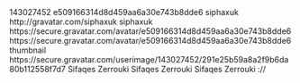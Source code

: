 <response>
<entry>
<id>143027452</id>
<hash>e509166314d8d459aa6a30e743b8dde6</hash>
<requestHash>siphaxuk</requestHash>
<profileUrl>http://gravatar.com/siphaxuk</profileUrl>
<preferredUsername>siphaxuk</preferredUsername>
<thumbnailUrl>
https://secure.gravatar.com/avatar/e509166314d8d459aa6a30e743b8dde6
</thumbnailUrl>
<photos>
<value>
https://secure.gravatar.com/avatar/e509166314d8d459aa6a30e743b8dde6
</value>
<type>thumbnail</type>
</photos>
<photos>
<value>
https://secure.gravatar.com/userimage/143027452/291e25b59a8a2f9b6da80b112558f7d7
</value>
</photos>
<name>
<givenName>Sifaqes</givenName>
<familyName>Zerrouki</familyName>
<formatted>Sifaqes Zerrouki</formatted>
</name>
<displayName>Sifaqes Zerrouki</displayName>
<urls>
<title>blog for me </title>
<value>://</value>
</urls>
</entry>
</response>
